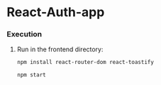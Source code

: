 # React-Auth-app
### Execution

1. Run in the frontend directory:
   ```sh
   npm install react-router-dom react-toastify

   ```

   ```sh
   npm start
